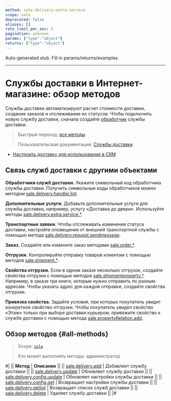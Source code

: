 ```yaml
---
method: sale.delivery.extra.service
scope: sale
deprecated: false
aliases: []
rate_limit_per_sec: 2
pagination: unknown
params: {"type":"object"}
returns: {"type":"object"}
---
```


Auto-generated stub. Fill in params/returns/examples.

---

# Службы доставки в Интернет-магазине: обзор методов

Службы доставки автоматизируют расчет стоимости доставки, создание заказов и отслеживание их статусов. Чтобы подключить новую службу доставки, сначала создайте [обработчик](../handler/index.md) службы доставки.

> Быстрый переход: [все методы](#all-methods)
> 
> Пользовательская документация: [Службы доставки](https://helpdesk.bitrix24.ru/open/17225250/)



- [Настроить доставку для использования в CRM](../../../../tutorials/sale/delivery-in-crm.md)



## Связь служб доставки с другими объектами

**Обработчики служб доставки.** Укажите символьный код обработчика службы доставки. Получить символьные коды обработчиков можно методом [sale.delivery.handler.list](../handler/sale-delivery-handler-list.md).

**Дополнительные услуги.** Добавьте дополнительные услуги для службы доставки, например, услугу «Доставка до двери». Используйте методы [sale.delivery.extra.service.*](../extra-service/index.md).

**Транспортные заявки.** Чтобы отслеживать изменения статуса доставки, настройте оповещения от внешней транспортной службы с помощью метода [sale.delivery.request.sendmessage](../delivery-request/sale-delivery-request-send-message.md).

**Заказ.** Создайте или измените заказ методами [sale.order.*](../../order/index.md).

**Отгрузки.** Контролируйте отправку товаров клиентам с помощью методов [sale.shipment.*](../../shipment/index.md).

**Свойства отгрузки.** Если в одном заказе несколько отгрузок, создайте свойства отгрузки с помощью методов [sale.shipmentproperty.*](../../shipment-property/index.md). Например, в заказе три книги, которые нужно отправить по разным адресам. Чтобы указать адрес для каждой отправки, создайте свойства отгрузки.

**Привязка свойства.** Задайте условия, при которых покупатель увидит конкретное свойство отгрузки. Чтобы покупатель увидел свойство «Этаж» только при выборе доставки курьером, привяжите свойство к службе доставки с помощью метода [sale.propertyRelation.add](../../property-relation/sale-property-relation-add.md).

## Обзор методов {#all-methods}

> Scope: [`sale`](../../../scopes/permissions.md)
>
> Кто может выполнять методы: администратор

#|
|| **Метод** | **Описание** ||
|| [sale.delivery.add](./sale-delivery-add.md) | Добавляет службу доставки ||
|| [sale.delivery.update](./sale-delivery-update.md) | Обновляет службу доставки ||
|| [sale.delivery.config.update](./sale-delivery-config-update.md) | Обновляет настройки службы доставки ||
|| [sale.delivery.config.get](./sale-delivery-config-get.md) | Возвращает настройки службы доставки ||
|| [sale.delivery.getlist](./sale-delivery-get-list.md) | Возвращает список служб доставки ||
|| [sale.delivery.delete](./sale-delivery-delete.md) | Удаляет службу доставки ||
|#

